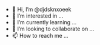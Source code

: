 - 👋 Hi, I’m @djdsknxoeek
- 👀 I’m interested in ...
- 🌱 I’m currently learning ...
- 💞️ I’m looking to collaborate on ...
- 📫 How to reach me ...

<!---
djdsknxoeek/djdsknxoeek is a ✨ special ✨ repository because its `README.md` (this file) appears on your GitHub profile.
You can click the Preview link to take a look at your changes.
--->
